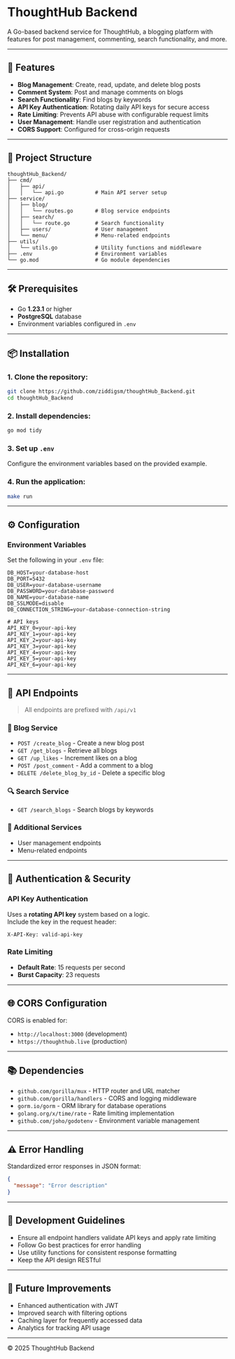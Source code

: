 
# ThoughtHub Backend

A Go-based backend service for ThoughtHub, a blogging platform with features for post management, commenting, search functionality, and more.

---

## 🚀 Features

- **Blog Management**: Create, read, update, and delete blog posts  
- **Comment System**: Post and manage comments on blogs  
- **Search Functionality**: Find blogs by keywords  
- **API Key Authentication**: Rotating daily API keys for secure access  
- **Rate Limiting**: Prevents API abuse with configurable request limits  
- **User Management**: Handle user registration and authentication  
- **CORS Support**: Configured for cross-origin requests  

---

## 📁 Project Structure

```
thoughtHub_Backend/
├── cmd/
│   ├── api/
│   │   └── api.go          # Main API server setup
├── service/
│   ├── blog/
│   │   └── routes.go       # Blog service endpoints
│   ├── search/
│   │   └── route.go        # Search functionality
│   ├── users/              # User management
│   └── menu/               # Menu-related endpoints
├── utils/
│   └── utils.go            # Utility functions and middleware
├── .env                    # Environment variables
└── go.mod                  # Go module dependencies
```

---

## 🛠️ Prerequisites

- Go **1.23.1** or higher  
- **PostgreSQL** database  
- Environment variables configured in `.env`

---

## 📦 Installation

### 1. Clone the repository:

```bash
git clone https://github.com/ziddigsm/thoughtHub_Backend.git
cd thoughtHub_Backend
```

### 2. Install dependencies:

```bash
go mod tidy
```

### 3. Set up `.env`

Configure the environment variables based on the provided example.

### 4. Run the application:

```bash
make run
```

---

## ⚙️ Configuration

### Environment Variables

Set the following in your `.env` file:

```env
DB_HOST=your-database-host
DB_PORT=5432
DB_USER=your-database-username
DB_PASSWORD=your-database-password
DB_NAME=your-database-name
DB_SSLMODE=disable
DB_CONNECTION_STRING=your-database-connection-string

# API keys
API_KEY_0=your-api-key
API_KEY_1=your-api-key
API_KEY_2=your-api-key
API_KEY_3=your-api-key
API_KEY_4=your-api-key
API_KEY_5=your-api-key
API_KEY_6=your-api-key
```

---

## 📡 API Endpoints

> All endpoints are prefixed with `/api/v1`

### 📝 Blog Service

- `POST /create_blog` - Create a new blog post  
- `GET /get_blogs` - Retrieve all blogs  
- `GET /up_likes` - Increment likes on a blog  
- `POST /post_comment` - Add a comment to a blog  
- `DELETE /delete_blog_by_id` - Delete a specific blog  

### 🔍 Search Service

- `GET /search_blogs` - Search blogs by keywords  

### 👥 Additional Services

- User management endpoints  
- Menu-related endpoints  

---

## 🔐 Authentication & Security

### API Key Authentication

Uses a **rotating API key** system based on a logic.  
Include the key in the request header:

```http
X-API-Key: valid-api-key
```

### Rate Limiting

- **Default Rate**: 15 requests per second  
- **Burst Capacity**: 23 requests  

---

## 🌐 CORS Configuration

CORS is enabled for:

- `http://localhost:3000` (development)  
- `https://thoughthub.live` (production)  

---

## 📚 Dependencies

- `github.com/gorilla/mux` - HTTP router and URL matcher  
- `github.com/gorilla/handlers` - CORS and logging middleware  
- `gorm.io/gorm` - ORM library for database operations  
- `golang.org/x/time/rate` - Rate limiting implementation  
- `github.com/joho/godotenv` - Environment variable management  

---

## ⚠️ Error Handling

Standardized error responses in JSON format:

```json
{
  "message": "Error description"
}
```

---

## 🧪 Development Guidelines

- Ensure all endpoint handlers validate API keys and apply rate limiting  
- Follow Go best practices for error handling  
- Use utility functions for consistent response formatting  
- Keep the API design RESTful  

---

## 🔮 Future Improvements

- Enhanced authentication with JWT  
- Improved search with filtering options  
- Caching layer for frequently accessed data  
- Analytics for tracking API usage  

---

© 2025 ThoughtHub Backend
